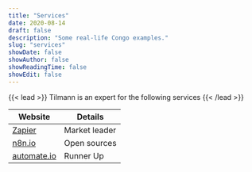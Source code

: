 ```yaml
---
title: "Services"
date: 2020-08-14
draft: false
description: "Some real-life Congo examples."
slug: "services"
showDate: false
showAuthor: false
showReadingTime: false
showEdit: false
---
```


{{< lead >}}
Tilmann is an expert for the following services
{{< /lead >}}

| Website                            | Details       |
| ---------------------------------- | ------------- |
| [Zapier](https://zapier.com)       | Market leader |
| [n8n.io](https://n8n.io)           | Open sources  |
| [automate.io](https://automate.io) | Runner Up     |
